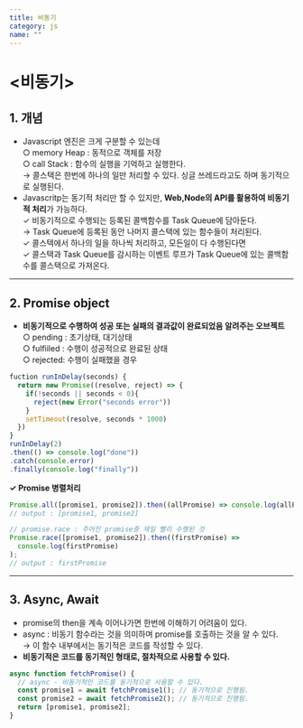 ```yaml
---
title: 비동기
category: js
name: ""
---
```


# <비동기>

## 1. 개념

- Javascript 엔진은 크게 구분할 수 있는데  
  ○ memory Heap : 동적으로 객체를 저장  
  ○ call Stack : 함수의 실행을 기억하고 실행한다.  
  → 콜스택은 한번에 하나의 일만 처리할 수 있다. 싱글 쓰레드라고도 하며 동기적으로 실행된다.
- Javascritp는 동기적 처리만 할 수 있지만, **Web,Node의 API를 활용하여 비동기적 처리**가 가능하다.  
  ✓ 비동기적으로 수행되는 등록된 콜백함수를 Task Queue에 담아둔다.  
   → Task Queue에 등록된 동안 나머지 콜스택에 있는 함수들이 처리된다.  
  ✓ 콜스텍에서 하나의 일을 하나씩 처리하고, 모든일이 다 수행된다면  
  ✓ 콜스택과 Task Queue를 감시하는 이벤트 루프가 Task Queue에 있는 콜백함수를 콜스택으로 가져온다.

---

## 2. Promise object

- **비동기적으로 수행하여 성공 또는 실패의 결과값이 완료되었음 알려주는 오브젝트**  
   ○ pending : 초기상태, 대기상태  
   ○ fulfiiled : 수행이 성공적으로 완료된 상태  
   ○ rejected: 수행이 실패했을 경우

```javascript
fuction runInDelay(seconds) {
  return new Promise((resolve, reject) => {
    if(!seconds || seconds < 0){
      reject(new Error("seconds error"))
    }
    setTimeout(resolve, seconds * 1000)
  })
}
runInDelay(2)
.then(() => console.log("done"))
.catch(console.error)
.finally(console.log("finally"))
```

**✓ Promise 병렬처리**

```javascript
Promise.all([promise1, promise2]).then((allPromise) => console.log(allPromise));
// output : [promise1, promise2]

// promise.race : 주어진 promise중 제일 빨리 수행된 것
Promise.race([promise1, promise2]).then((firstPromise) =>
  console.log(firstPromise)
);
// output : firstPromise
```

---

## 3. Async, Await

- promise의 then을 계속 이어나가면 한번에 이해하기 어려움이 있다.
- async : 비동기 함수라는 것을 의미하며 promise를 호출하는 것을 알 수 있다.  
  → 이 함수 내부에서는 동기적은 코드를 작성할 수 있다.
- **비동기적은 코드를 동기적인 형태로, 절차적으로 사용할 수 있다.**

```javascript
async function fetchPromise() {
  // async - 비동기적인 코드를 동기적으로 사용할 수 있다.
  const promise1 = await fetchPromise1(); // 동기적으로 진행됨.
  const promise2 = await fetchPromise2(); // 동기적으로 진행됨.
  return [promise1, promise2];
}
```
